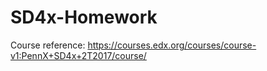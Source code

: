 # SD4x-Homework

Course reference:
https://courses.edx.org/courses/course-v1:PennX+SD4x+2T2017/course/
